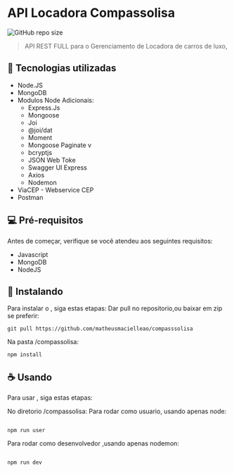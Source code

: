 # API Locadora Compassolisa

<!---Esses são exemplos. Veja https://shields.io para outras pessoas ou para personalizar este conjunto de escudos. Você pode querer incluir dependências, status do projeto e informações de licença aqui--->

![GitHub repo size](https://img.shields.io/github/repo-size/matheusmacielleao/compasssolisa)

> API REST FULL para o Gerenciamento de Locadora de carros de luxo,

## 🚀 Tecnologias utilizadas

- Node.JS
- MongoDB
- Modulos Node Adicionais:
  - Express.Js
  - Mongoose
  - Joi
  - @joi/dat
  - Moment
  - Mongoose Paginate v
  - bcryptjs
  - JSON Web Toke
  - Swagger UI Express
  - Axios
  - Nodemon
- ViaCEP - Webservice CEP
- Postman

## 💻 Pré-requisitos

Antes de começar, verifique se você atendeu aos seguintes requisitos:

<!---Estes são apenas requisitos de exemplo. Adicionar, duplicar ou remover conforme necessário--->

- Javascript
- MongoDB
- NodeJS

## 🚀 Instalando <API Locadora Compassolisa>

Para instalar o <API Locadora Compassolisa>, siga estas etapas:
Dar pull no repositorio,ou baixar em zip se preferir:

```
git pull https://github.com/matheusmacielleao/compasssolisa
```

Na pasta /compassolisa:

```
npm install
```

## ☕ Usando <API Locadora Compassolisa>

Para usar <API Locadora Compassolisa>, siga estas etapas:

No diretorio /compassolisa:
Para rodar como usuario, usando apenas node:

```

npm run user
```

Para rodar como desenvolvedor ,usando apenas nodemon:

```

npm run dev
```
